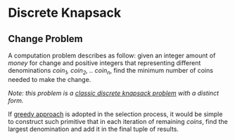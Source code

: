 # Discrete Knapsack

## Change Problem

A computation problem describes as follow: given an integer amount of _money_ for change and positive integers that representing different denominations _coin<sub>1</sub>, coin<sub>2</sub>, .. coin<sub>n</sub>_, find the minimum number of coins needed to make the change.

_Note: this problem is a [classic discrete knapsack problem](overview.md) with a distinct form._

If [greedy approach](../greedy-algorithms/overview.md) is adopted in the selection process, it would be simple to construct such primitive that in each iteration of remaining _coins_, find the largest denomination and add it in the final tuple of results.

